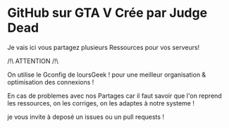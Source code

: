 # GitHub sur GTA V Crée par Judge Dead

Je vais ici vous partagez plusieurs Ressources pour vos serveurs!

/!\ ATTENTION /!\

On utilise le Gconfig de loursGeek ! pour une meilleur organisation & optimisation des connexions !

En cas de problemes avec nos Partages car il faut savoir que l'on reprend les ressources, on les corriges, on les adaptes à notre systeme !

je vous invite à deposé un issues ou un pull requests !
